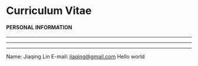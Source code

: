 # Curriculum Vitae

#### PERSONAL INFORMATION

***

---

___

Name: Jiaqing Lin
E-mail: jiaqing@gmail.com
Hello world